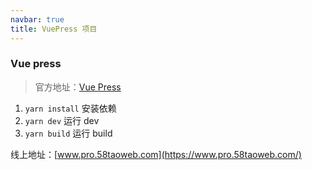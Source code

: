 ```yaml
---
navbar: true
title: VuePress 项目
---
```



### Vue press

> 官方地址：[Vue Press](https://vuepress.vuejs.org/zh/guide/)

1. `yarn install` 安装依赖
2. `yarn dev` 运行 dev
2. `yarn build` 运行 build

线上地址：[www.pro.58taoweb.com](https://www.pro.58taoweb.com/)
